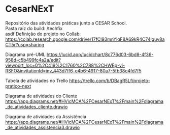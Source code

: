 # CesarNExT
Repositório das atividades práticas junto a CESAR School.  
Pasta raíz do build: /techfix  
asdf
Definição do projeto no Collab:
https://colab.research.google.com/drive/17fCl93mnYiqF8A69kR4C74lguy8aCT5r?usp=sharing

Diagrama pré-UML
https://lucid.app/lucidchart/8c776d03-6bd8-4f36-958d-c5b499fc4a2a/edit?viewport_loc=0%2C419%2C1760%2C788%2CHWEp-vi-RSFO&invitationId=inv_443d7ff6-e4b6-4917-80a7-5fb38c4fd7f5

Tabela de atividades no  Trello
https://trello.com/b/DBagR5Lf/projeto-pratico-next

Diagrama de atividades do Cliente
https://app.diagrams.net/#HVicMCA%2FCesarNExT%2Fmain%2Fdiagrama_de_atividades_cliente.drawio

Diagrama de atividades da Assistência
https://app.diagrams.net/#HVicMCA%2FCesarNExT%2Fmain%2Fdiagrama_de_atividades_assistencia3.drawio
